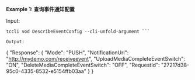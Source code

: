 **Example 1: 查询事件通知配置**



Input: 

```
tccli vod DescribeEventConfig --cli-unfold-argument ```

Output: 
```
{
    "Response": {
        "Mode": "PUSH",
        "NotificationUrl": "http://mydemo.com/receiveevent",
        "UploadMediaCompleteEventSwitch": "ON",
        "DeleteMediaCompleteEventSwitch": "OFF",
        "RequestId": "27217d38-95c0-4335-8532-e5154ffb03aa"
    }
}
```

